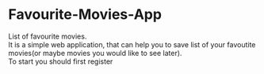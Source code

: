 # Favourite-Movies-App
List of favourite movies.  
It is a simple web application, that can help you to save list of your favoutite movies(or maybe movies you would like to see later).  
To start you should first register
